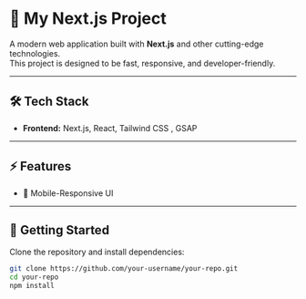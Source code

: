 # 🚀 My Next.js Project  

A modern web application built with **Next.js** and other cutting-edge technologies.  
This project is designed to be fast, responsive, and developer-friendly.  


---

## 🛠️ Tech Stack  

- **Frontend:** Next.js, React, Tailwind CSS , GSAP

---

## ⚡ Features  

- 📱 Mobile-Responsive UI  

---

## 🚀 Getting Started  

Clone the repository and install dependencies:  

```bash
git clone https://github.com/your-username/your-repo.git
cd your-repo
npm install
